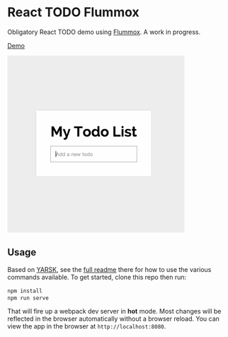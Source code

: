 # React TODO Flummox

Obligatory React TODO demo using [Flummox](https://github.com/acdlite/flummox). A work in progress. 

[Demo](http://bradleyboy.github.io/react-todo-flummox/)

![Demo GIF](/screencap.gif?raw=true "Demo GIF")

## Usage

Based on [YARSK](https://github.com/bradleyboy/yarsk), see the [full readme](https://github.com/bradleyboy/yarsk#yarsk) there for how to use the various commands available. To get started, clone this repo then run:

```
npm install
npm run serve
```

That will fire up a webpack dev server in **hot** mode. Most changes will be reflected in the browser automatically without a browser reload. You can view the app in the browser at `http://localhost:8080`.

